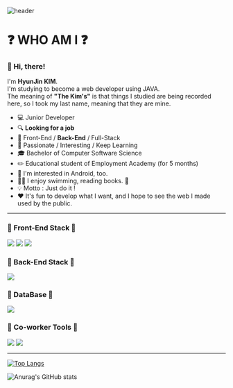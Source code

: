 ![header](https://capsule-render.vercel.app/api?type=waving&color=FFCC21&height=300&section=header&text=the%20KIM's&fontColor=800000&fontSize=90)

#  :question: WHO AM I :question:

 ### :wave: Hi, there!

I'm **HyunJin KIM**.  
I'm studying to become a web developer using JAVA.  
The meaning of **"The Kim's"** is that things I studied are being recorded here, so I took my last name, meaning that they are mine.

- :computer: Junior Developer
- :mag: **Looking for a job**
- :briefcase: Front-End / **Back-End** / Full-Stack
- :muscle: Passionate / Interesting / Keep Learning
- :mortar_board: Bachelor of Computer Software Science
- :pencil2: Educational student of Employment Academy (for 5 months)
- :mobile_phone_off: I'm interested in Android, too.
-  :swimming_woman: I enjoy swimming, reading books. :book:
-  :bulb: Motto : Just do it !
- :heart: It's fun to develop what I want, and I hope to see the web I made used by the public.

---

### :robot: Front-End Stack :robot:

<img src="https://img.shields.io/badge/HTML5-E34F26?style=for-the-badge&logo=HTML5&logoColor=white"> <img src="https://img.shields.io/badge/CSS3-1572B6?style=for-the-badge&logo=CSS3&logoColor=white">  <img src="https://img.shields.io/badge/VSCode-007ACC?style=for-the-badge&logo=Visual Studio Code&logoColor=white">



### :robot: Back-End Stack :robot:

<img src="https://img.shields.io/badge/JAVA-2C2255?style=for-the-badge&logo=Eclipse&logoColor=white">



### :robot: DataBase :robot:

<img src="https://img.shields.io/badge/MySQL-4479A1?style=for-the-badge&logo=MySQL&logoColor=white">



### :robot: Co-worker Tools :robot:

<img src="https://img.shields.io/badge/GitHub-181717?style=for-the-badge&logo=GitHub&logoColor=white"> <img src="https://img.shields.io/badge/Notion-000000?style=for-the-badge&logo=Notion&logoColor=white"> 

---

[![Top Langs](https://github-readme-stats.vercel.app/api/top-langs/?username=jeje12247&layout=compact)](https://github.com/jeje12247/github-readme-stats)

![Anurag's GitHub stats](https://github-readme-stats.vercel.app/api?username=jeje12247&show_icons=true&theme=great-gatsby)